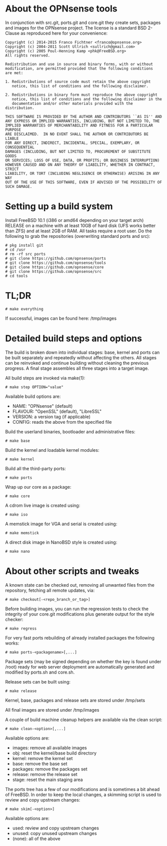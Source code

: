 About the OPNsense tools
========================

In conjunction with src.git, ports.git and core.git they create
sets, packages and images for the OPNsense project.  The license
is a standard BSD 2-Clause as reproduced here for your convenience:

    Copyright (c) 2014-2015 Franco Fichtner <franco@opnsense.org>
    Copyright (c) 2004-2011 Scott Ullrich <sullrich@gmail.com>
    Copyright (c) 2005 Poul-Henning Kamp <phk@FreeBSD.org>
    All rights reserved.

    Redistribution and use in source and binary forms, with or without
    modification, are permitted provided that the following conditions
    are met:
    
    1. Redistributions of source code must retain the above copyright
       notice, this list of conditions and the following disclaimer.
    
    2. Redistributions in binary form must reproduce the above copyright
       notice, this list of conditions and the following disclaimer in the
       documentation and/or other materials provided with the distribution.
    
    THIS SOFTWARE IS PROVIDED BY THE AUTHOR AND CONTRIBUTORS ``AS IS'' AND
    ANY EXPRESS OR IMPLIED WARRANTIES, INCLUDING, BUT NOT LIMITED TO, THE
    IMPLIED WARRANTIES OF MERCHANTABILITY AND FITNESS FOR A PARTICULAR PURPOSE
    ARE DISCLAIMED.  IN NO EVENT SHALL THE AUTHOR OR CONTRIBUTORS BE LIABLE
    FOR ANY DIRECT, INDIRECT, INCIDENTAL, SPECIAL, EXEMPLARY, OR CONSEQUENTIAL
    DAMAGES (INCLUDING, BUT NOT LIMITED TO, PROCUREMENT OF SUBSTITUTE GOODS
    OR SERVICES; LOSS OF USE, DATA, OR PROFITS; OR BUSINESS INTERRUPTION)
    HOWEVER CAUSED AND ON ANY THEORY OF LIABILITY, WHETHER IN CONTRACT, STRICT
    LIABILITY, OR TORT (INCLUDING NEGLIGENCE OR OTHERWISE) ARISING IN ANY WAY
    OUT OF THE USE OF THIS SOFTWARE, EVEN IF ADVISED OF THE POSSIBILITY OF
    SUCH DAMAGE.

Setting up a build system
=========================

Install FreeBSD 10.1 (i386 or amd64 depending on your target arch)
RELEASE on a machine with at least 10GB of hard disk (UFS works better
than ZFS) and at least 2GB of RAM.  All tasks require a root user.  Do
the following to grab the repositories (overwriting standard ports and
src):

    # pkg install git
    # cd /usr
    # rm -rf src ports
    # git clone https://github.com/opnsense/ports
    # git clone https://github.com/opnsense/tools
    # git clone https://github.com/opnsense/core
    # git clone https://github.com/opnsense/src
    # cd tools

TL;DR
=====

    # make everything

If successful, images can be found here: /tmp/images

Detailed build steps and options
================================

The build is broken down into individual stages: base,
kernel and ports can be built separately and repeatedly
without affecting the others.  All stages can be reinvoked
and continue building without cleaning the previous progress.
A final stage assembles all three stages into a target image.

All build steps are invoked via make(1):

    # make step OPTION="value"

Available build options are:

* NAME:		"OPNsense" (default)
* FLAVOUR:	"OpenSSL" (default), "LibreSSL"
* VERSION:	a version tag (if applicable)
* CONFIG: 	reads the above from the specified file

Build the userland binaries, bootloader and administrative
files:

    # make base

Build the kernel and loadable kernel modules:

    # make kernel

Build all the third-party ports:

    # make ports

Wrap up our core as a package:

    # make core

A cdrom live image is created using:

    # make iso

A memstick image for VGA and serial is created using:

    # make memstick

A direct disk image in NanoBSD style is created using:

    # make nano

About other scripts and tweaks
==============================

A known state can be checked out, removing all unwanted files
from the repository, fetching all remote updates, via:

    # make checkout[-<repo_branch_or_tag>]

Before building images, you can run the regression tests
to check the integrity of your core.git modifications plus
generate output for the style checker:

    # make regress

For very fast ports rebuilding of already installed packages
the following works:

    # make ports-<packagename>[,...]

Package sets (may be signed depending on whether the key is
found under /root) ready for web server deployment are automatically
generated and modified by ports.sh and core.sh.

Release sets can be built using:

    # make release

Kernel, base, packages and release sets are stored under /tmp/sets

All final images are stored under /tmp/images

A couple of build machine cleanup helpers are available
via the clean script:

    # make clean-<option>[,...]

Available options are:

* images:	remove all available images
* obj:		reset the kernel/base build directory
* kernel:	remove the kernel set
* base:		remove the base set
* packages:	remove the packages set
* release:	remove the release set
* stage:	reset the main staging area

The ports tree has a few of our modifications and is sometimes a
bit ahead of FreeBSD.  In order to keep the local changes, a skimming
script is used to review and copy upstream changes:

    # make skim[-<option>]

Available options are:

* used:		review and copy upstream changes
* unused:	copy unused upstream changes
* (none):	all of the above

